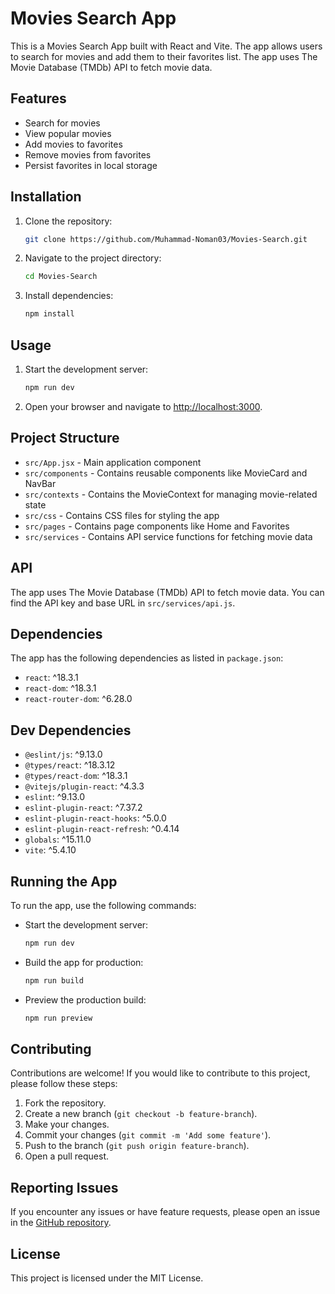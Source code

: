 # Movies Search App

This is a Movies Search App built with React and Vite. The app allows users to search for movies and add them to their favorites list. The app uses The Movie Database (TMDb) API to fetch movie data.

## Features

- Search for movies
- View popular movies
- Add movies to favorites
- Remove movies from favorites
- Persist favorites in local storage

## Installation

1. Clone the repository:
   ```sh
   git clone https://github.com/Muhammad-Noman03/Movies-Search.git
   ```
2. Navigate to the project directory:
   ```sh
   cd Movies-Search
   ```
3. Install dependencies:
   ```sh
   npm install
   ```

## Usage

1. Start the development server:
   ```sh
   npm run dev
   ```
2. Open your browser and navigate to [http://localhost:3000](http://localhost:3000).

## Project Structure

- `src/App.jsx` - Main application component
- `src/components` - Contains reusable components like MovieCard and NavBar
- `src/contexts` - Contains the MovieContext for managing movie-related state
- `src/css` - Contains CSS files for styling the app
- `src/pages` - Contains page components like Home and Favorites
- `src/services` - Contains API service functions for fetching movie data

## API

The app uses The Movie Database (TMDb) API to fetch movie data. You can find the API key and base URL in `src/services/api.js`.

## Dependencies

The app has the following dependencies as listed in `package.json`:

- `react`: ^18.3.1
- `react-dom`: ^18.3.1
- `react-router-dom`: ^6.28.0

## Dev Dependencies

- `@eslint/js`: ^9.13.0
- `@types/react`: ^18.3.12
- `@types/react-dom`: ^18.3.1
- `@vitejs/plugin-react`: ^4.3.3
- `eslint`: ^9.13.0
- `eslint-plugin-react`: ^7.37.2
- `eslint-plugin-react-hooks`: ^5.0.0
- `eslint-plugin-react-refresh`: ^0.4.14
- `globals`: ^15.11.0
- `vite`: ^5.4.10

## Running the App

To run the app, use the following commands:

- Start the development server:
  ```sh
  npm run dev
  ```
- Build the app for production:
  ```sh
  npm run build
  ```
- Preview the production build:
  ```sh
  npm run preview
  ```

## Contributing

Contributions are welcome! If you would like to contribute to this project, please follow these steps:

1. Fork the repository.
2. Create a new branch (`git checkout -b feature-branch`).
3. Make your changes.
4. Commit your changes (`git commit -m 'Add some feature'`).
5. Push to the branch (`git push origin feature-branch`).
6. Open a pull request.

## Reporting Issues

If you encounter any issues or have feature requests, please open an issue in the [GitHub repository](https://github.com/Muhammad-Noman03/Movies-Search/issues).

## License

This project is licensed under the MIT License.
